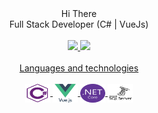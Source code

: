 <div align="center">
 Hi There 
</div>

<div align="center">
Full Stack Developer (C# | VueJs)
 </div></br>
 
<div align="center">
<a href="https://github.com/JhonathanLemos">
<img height="180em" src="https://github-readme-stats.vercel.app/api/top-langs/?username=JhonathanLemos&layout=compact&langs_count=7&theme=dracula"/>
<img height="180em" src="https://github-readme-stats.vercel.app/api?username=JhonathanLemos&show_icons=true&theme=dracula&include_all_commits=true&count_private=true"/>
</div></br>

 
<div align="center">
  Languages and technologies
<div></br>
  
 
<div align="center">
  <img align="center" alt="" height="30" width="40" src="https://github.com/devicons/devicon/blob/master/icons/csharp/csharp-line.svg">
   <img align="center" alt="" height="30" width="40" src="https://github.com/devicons/devicon/blob/master/icons/vuejs/vuejs-original-wordmark.svg">
    <img align="center" alt="" height="30" width="40" src="https://github.com/devicons/devicon/blob/master/icons/dotnetcore/dotnetcore-original.svg">
     <img align="center" alt="" height="30" width="40" src="https://github.com/devicons/devicon/blob/master/icons/microsoftsqlserver/microsoftsqlserver-plain-wordmark.svg">
<div>

 

